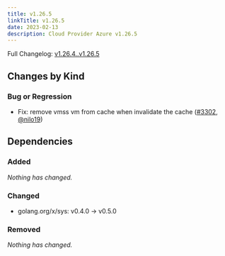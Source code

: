 ```yaml
---
title: v1.26.5
linkTitle: v1.26.5
date: 2023-02-13
description: Cloud Provider Azure v1.26.5
---
```

Full Changelog: [v1.26.4..v1.26.5](https://github.com/kubernetes-sigs/cloud-provider-azure/compare/v1.26.4...v1.26.5)

## Changes by Kind

### Bug or Regression

- Fix: remove vmss vm from cache when invalidate the cache ([#3302](https://github.com/kubernetes-sigs/cloud-provider-azure/pull/3302), [@nilo19](https://github.com/nilo19))

## Dependencies

### Added
_Nothing has changed._

### Changed
- golang.org/x/sys: v0.4.0 → v0.5.0

### Removed
_Nothing has changed._
